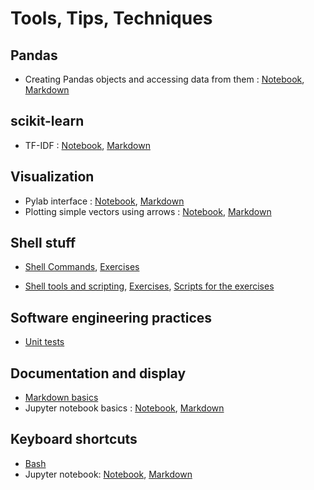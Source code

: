 # Tools, Tips, Techniques  




## Pandas
* Creating Pandas objects and accessing data from them : [Notebook](Pandas/Pandas_basic_1.ipynb), [Markdown](Pandas/Pandas_basic_1.md)


## scikit-learn
* TF-IDF : [Notebook](scikit-learn/tf-idf_scikitlearn.ipynb), [Markdown](scikit-learn/tf-idf_scikitlearn.md)


## Visualization
* Pylab interface : [Notebook](Visualization/1_MPL_pylab_basic.ipynb), [Markdown](Visualization/1_MPL_pylab_basic.md)
* Plotting simple vectors using arrows : [Notebook](Visualization/MPL_arrows_plot.ipynb), [Markdown](Visualization/MPL_arrows_plot.md)



## Shell stuff    
* [Shell Commands](Shell/1_Shell_Commands.txt), [Exercises](Shell/1_Exercises_Shell_Commands.txt)    
  
* [Shell tools and scripting](Shell/2_Shell_Tools_And_Scripting.txt), [Exercises](Shell/2_Exercises_Shell_Tools_And_Scripting.txt), [Scripts for the exercises](Shell/2_Exercises_Shell_Tools_And_Scripting.txt)  



## Software engineering practices  
* [Unit tests](SoftwareEngineering/UnitTests.pdf)  



## Documentation and display  
* [Markdown basics](DocumentationAndDisplay/Markdown_basics.txt)  
* Jupyter notebook basics : [Notebook](DocumentationAndDisplay/Jupyter_commands.ipynb), [Markdown](DocumentationAndDisplay/Jupyter_commands.md)



## Keyboard shortcuts

* [Bash](Shortcuts/Bash_keyboard_shortcuts.txt)
* Jupyter notebook: [Notebook](Shortcuts/Jupyter_keyboard_shortcuts.ipynb), [Markdown](Shortcuts/Jupyter_keyboard_shortcuts.md)